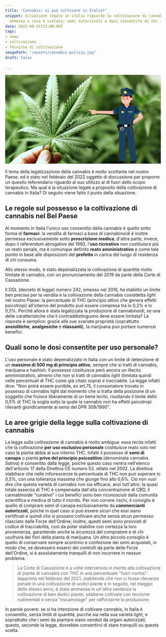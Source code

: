 ```yaml
---
title: 'Cannabis: si può coltivare in Italia?'
snippet: Situazione legale in italia riguardo la coltivazione di cannabis; cosa è
  ammesso e cosa è vietato; semi autorizzati e dosi consentite di thc in italia.
date: 2022-08-31T22:00:00Z
tags:
- news
- coltivazione
- Tecniche di coltivazione
imagePath: "/assets/cannabis-polizia.jpg"
draft: false

---
```

![](/assets/cannabis-polizia.jpg)

Il tema della legalizzazione della cannabis è molto scottante nel nostro Paese, ed è stato nel febbraio del 2022 oggetto di discussione per proporre un quesito referendario riguardo al suo utilizzo al di fuori dello scopo terapeutico.
Ma qual è la situazione legale a proposito della coltivazione di cannabis in Italia? Di seguito viene fatto il punto della situazione.

## Le regole sul possesso e la coltivazione di cannabis nel Bel Paese

Al momento in Italia l'unico uso consentito della cannabis è quello sotto forma di **farmaci**: la vendita di farmaci a base di cannabinoidi è inoltre permessa esclusivamente sotto **prescrizione medica**; d'altra parte, invece, dopo il referendum abrogativo del 1993, l'**uso ricreativo** non costituisce più un reato penale, ma è comunque definito **reato amministrativo** e come tale punito in base alle disposizioni del **prefetto** in carica del luogo di residenza di chi consuma.

Allo stesso modo, è stato depenalizzata la coltivazione di quantità molto limitate di cannabis, con un pronunciamento del 2019 da parte della Corte di Cassazione.

Il DDL (decreto di legge) numero 242, emesso nel 2016, ha stabilito un limite ben preciso per la vendita e la coltivazione della cannabis cosiddetta _light_ nel nostro Paese: la percentuale di THC (principio attivo che genera effetti psicotropi) all'interno del prodotto può essere compresa tra lo 0,2% e lo 0,5%.
Perché allora è stata legalizzata la produzione di cannabinoidi, se una delle caratteristiche che li contraddistinguono deve essere limitata? La risposta è semplice: grazie alle sue svariate proprietà (soprattutto **ansiolitiche**, **analgesiche** e **rilassanti**), la marijuana può portare numerosi benefici.

## Quali sono le dosi consentite per uso personale?

L'uso personale è stato depenalizzato in Italia con un limite di detenzione di un **massimo di 500 mg di principio attivo**, sempre che si tratti di cannabis, marijuana e hashish. Il possesso costituisce però ancora un illecito amministrativo, almeno che non si tratti di _cannabis light_ (limitata quindi nelle percentuali di THC come già citato sopra) e tracciabile. La legge infatti dice: "Non potrà essere punibile, ex art.75, il consumatore trovato in possesso di cannabis light dal momento che si tratta della posizione di un soggetto che fruisce liberamente di un bene lecito, risultando il limite dello 0,5% di THC la soglia sotto la quale la cannabis non ha effetti psicotropi rilevanti giuridicamente ai sensi del DPR 309/1990".

## Le aree grigie della legge sulla coltivazione di cannabis

La legge sulla coltivazione di cannabis è molto ambigua: essa recita infatti che la coltivazione **per uso esclusivo personale** costituisce reato solo nel caso la pianta abbia al suo interno THC. Infatti il possesso di **semi di canapa** o piante **prive del principio psicoattivo** (denominata cannabis _Sativa_) è consentito dalla legge, poiché questo caso rientra nell'elenco dell'articolo 17 della Direttiva CE numero 53, stilato nel 2002. La direttiva stabilisce che nelle infiorescenze la percentuale di THC non può superare lo 0,5%, con una tolleranza massima che giunge fino allo 0,6%.
Ciò non vuol dire che questa varietà di cannabis non sia efficace, anzi tutt'altro: la quasi totale assenza di THC è compensata dall'alta concentrazione di CBD, il cannabinoide "curativo" i cui benefici sono ben riconosciuti dalla comunità scientifica e medica di tutto il mondo.
Per non correre rischi, il consiglio è quello di comprare semi di canapa esclusivamente da **commercianti autorizzati**, poiché in quel caso si può essere sicuri che essi siano certificati e quindi che si possano coltivare anche senza alcun permesso rilasciato dalle Forze dell'Ordine; inoltre, questi semi sono provvisti di codice di tracciabilità, così da poter stabilire con certezza la loro provenienza, garantendo anche la sicurezza del compratore e di chi usufruirà dei fiori della pianta di marijuana. Un altro piccolo consiglio è quello di conservare sempre scontrino e confezione dei semi acquistati, in modo che, se dovessero esserci dei controlli da parte delle Forze dell'Ordine, si è assolutamente tranquilli di non incorrere in nessun problema.

> La Corte di Cassazione è a volte intervenuta in merito alla coltivazione di piante di cannabis con THC in una percentuale "fuori norma": dapprima nel febbraio del 2021, stabilendo che non ci fosse rilevanza penale in una coltivazione di undici piante e in seguito, nel maggio dello stesso anno, è stata ammessa in un'altra sentenza la coltivazione di ben dodici piante, sebbene coltivate con tecniche rudimentali e senza "escamotage" per rafforzarne la produzione.

In parole povere: se si ha intenzione di coltivare cannabis, in Italia è consentito, senza limiti di quantità, purché sia nella sua varietà _light_, e soprattutto che i semi da piantare siano venduti da organi autorizzati; questo, secondo la legge, dovrebbe consentirvi di stare tranquilli su questa scelta.